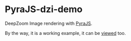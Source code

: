 # PyraJS-dzi-demo
DeepZoom Image rendering with [PyraJS](https://github.com/Tevemadar/pyrajs-core).

By the way, it is a working example, it can be [viewed](https://tevemadar.github.io/pyrajs-dzi-demo/) too.